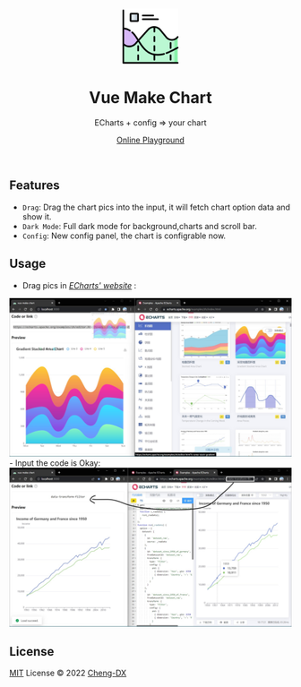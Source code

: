 <br>

<p align="center">
<img style="height: 100px" src="./public/chart.png"/>
</p>

<h1 align="center">Vue Make Chart</h1>

<p align="center">ECharts + config => your chart</p>

<!-- PLAYGROUND -->
<p align="center"><a href="https://cheng-dx.github.io/vue-make-chart">Online Playground</a></p>
<br>

## Features
- `Drag`: Drag the chart pics into the input, it will fetch chart option data and show it.
- `Dark Mode`: Full dark mode for background,charts and scroll bar.
- `Config`: New config panel, the chart is configrable now.

## Usage
- Drag pics in [_ECharts' website_]('https://echarts.apache.org/examples/zh/index.html') :
<img src='./src/assets/help1.jpg' />
- Input the code is Okay:
<img src='./src/assets/help2.jpg' />

## License

[MIT](./LICENSE) License © 2022 [Cheng-DX](https://github.com/Cheng-DX)